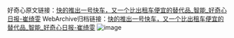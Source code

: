 好奇心原文链接：[快的推出一号快车，又一个比出租车便宜的替代品_智能_好奇心日报-崔绮雯](https://www.qdaily.com/articles/8103.html)
WebArchive归档链接：[快的推出一号快车，又一个比出租车便宜的替代品_智能_好奇心日报-崔绮雯](http://web.archive.org/web/20190623152112/https://www.qdaily.com/articles/8103.html)
![image](http://ww3.sinaimg.cn/large/007d5XDply1g3vanx8t6dj30u02vm4qp)